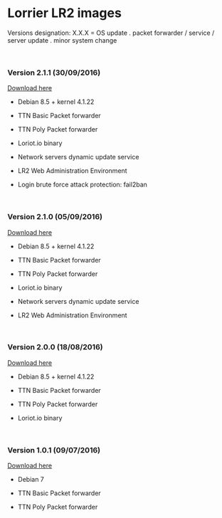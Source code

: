 Lorrier LR2 images
==================

Versions designation: X.X.X = OS update . packet forwarder / service / server
update . minor system change

 

### Version 2.1.1 (30/09/2016)

[Download here](https://drive.google.com/open?id=0B2d6XCsqk9PSdzZZSmxKeDZONXM)

-   Debian 8.5 + kernel 4.1.22

-   TTN Basic Packet forwarder

-   TTN Poly Packet forwarder

-   Loriot.io binary

-   Network servers dynamic update service

-   LR2 Web Administration Environment

-   Login brute force attack protection: fail2ban

 

### Version 2.1.0 (05/09/2016)

[Download here](https://drive.google.com/open?id=0B2d6XCsqk9PSX2lPRktTQS1LNHM)

-   Debian 8.5 + kernel 4.1.22

-   TTN Basic Packet forwarder

-   TTN Poly Packet forwarder

-   Loriot.io binary

-   Network servers dynamic update service

-   LR2 Web Administration Environment

 

### Version 2.0.0 (18/08/2016)

[Download here](https://drive.google.com/open?id=0B2d6XCsqk9PSS1lkNFVlOHhRbTg)

-   Debian 8.5 + kernel 4.1.22

-   TTN Basic Packet forwarder

-   TTN Poly Packet forwarder

-   Loriot.io binary

 

### Version 1.0.1 (09/07/2016)

[Download here](https://drive.google.com/open?id=0B2d6XCsqk9PSZU5LcFJnN1JTbWs)

-   Debian 7

-   TTN Basic Packet forwarder

-   TTN Poly Packet forwarder
